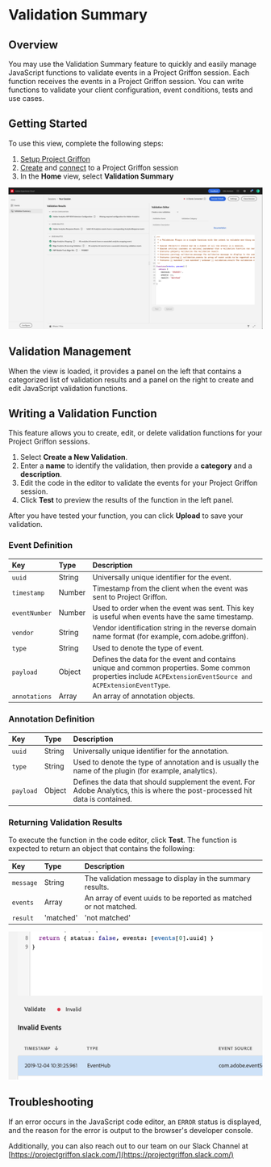 # Validation Summary

## Overview

You may use the Validation Summary feature to quickly and easily manage JavaScript functions to validate events in a Project Griffon session. Each function receives the events in a Project Griffon session. You can write functions to validate your client configuration, event conditions, tests and use cases.

## Getting Started

To use this view, complete the following steps:

1. [Setup Project Griffon](../set-up-project-griffon.md)
2. [Create](./#creating-sessions) and [connect](./#connecting-to-a-session) to a Project Griffon session
3. In the **Home** view, select **Validation Summary**

![Validation Summary](../../../.gitbook/assets/screen-shot-2021-02-08-at-2.49.28-pm.png)

## Validation Management

When the view is loaded, it provides a panel on the left that contains a categorized list of validation results and a panel on the right to create and edit JavaScript validation functions.

## Writing a Validation Function

This feature allows you to create, edit, or delete validation functions for your Project Griffon sessions. 

1. Select **Create a New Validation**.
2. Enter a **name** to identify the validation, then provide a **category** and a **description**.
3. Edit the code in the editor to validate the events for your Project Griffon session.
4. Click **Test** to preview the results of the function in the left panel.

After you have tested your function, you can click **Upload** to save your validation. 

### Event Definition

| Key | Type | Description |
| :--- | :--- | :--- |
| `uuid` | String | Universally unique identifier for the event. |
| `timestamp` | Number | Timestamp from the client when the event was sent to Project Griffon. |
| `eventNumber` | Number | Used to order when the event was sent. This key is useful when events have the same timestamp. |
| `vendor` | String | Vendor identification string in the reverse domain name format \(for example, com.adobe.griffon\). |
| `type` | String | Used to denote the type of event. |
| `payload` | Object | Defines the data for the event and contains unique and common properties. Some common properties include `ACPExtensionEventSource and ACPExtensionEventType`. |
| `annotations` | Array | An array of annotation objects. |

### Annotation Definition

| Key | Type | Description |
| :--- | :--- | :--- |
| `uuid` | String | Universally unique identifier for the annotation. |
| `type` | String | Used to denote the type of annotation and is usually the name of the plugin \(for example, analytics\). |
| `payload` | Object | Defines the data that should supplement the event. For Adobe Analytics, this is where the post-processed hit data is contained. |

### Returning Validation Results

To execute the function in the code editor, click **Test**. The function is expected to return an object that contains the following:

| Key | Type | Description |
| :--- | :--- | :--- |
| `message` | String | The validation message to display in the summary results. |
| `events` | Array | An array of event uuids to be reported as matched or not matched. |
| `result` | 'matched'|'not matched'|'unknown' | This is the validation result and is expected to be one of the enumerated strings. |

![](../../../.gitbook/assets/griffon-custom-validation-invalid.png)

## Troubleshooting

If an error occurs in the JavaScript code editor, an `ERROR` status is displayed, and the reason for the error is output to the browser's developer console.

Additionally, you can also reach out to our team on our Slack Channel at [https://projectgriffon.slack.com/](https://projectgriffon.slack.com/)

